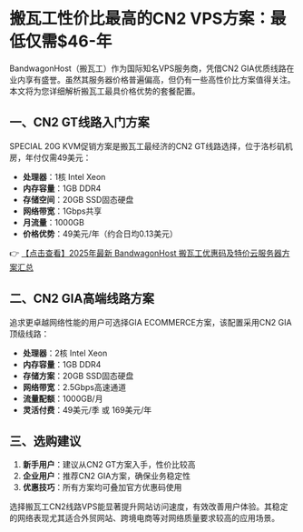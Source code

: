 # 搬瓦工性价比最高的CN2 VPS方案：最低仅需$46-年

BandwagonHost（搬瓦工）作为国际知名VPS服务商，凭借CN2 GIA优质线路在业内享有盛誉。虽然其服务器价格普遍偏高，但仍有一些高性价比方案值得关注。本文将为您详细解析搬瓦工最具价格优势的套餐配置。

## 一、CN2 GT线路入门方案

SPECIAL 20G KVM促销方案是搬瓦工最经济的CN2 GT线路选择，位于洛杉矶机房，年付仅需49美元：

- **处理器**：1核 Intel Xeon
- **内存容量**：1GB DDR4
- **存储空间**：20GB SSD固态硬盘
- **网络带宽**：1Gbps共享
- **月流量**：1000GB
- **价格优势**：49美元/年（约合日均0.13美元）
  
👉 [【点击查看】2025年最新 BandwagonHost 搬瓦工优惠码及特价云服务器方案汇总](https://bit.ly/banwagon)

## 二、CN2 GIA高端线路方案

追求更卓越网络性能的用户可选择GIA ECOMMERCE方案，该配置采用CN2 GIA顶级线路：

- **处理器**：2核 Intel Xeon
- **内存容量**：1GB DDR4
- **存储方案**：20GB SSD固态硬盘
- **网络带宽**：2.5Gbps高速通道
- **流量配额**：1000GB/月
- **灵活付费**：49美元/季 或 169美元/年

## 三、选购建议

1. **新手用户**：建议从CN2 GT方案入手，性价比较高
2. **企业用户**：推荐CN2 GIA方案，确保业务稳定性
3. **优惠技巧**：所有方案均可叠加官方优惠码使用

选择搬瓦工CN2线路VPS能显著提升网站访问速度，有效改善用户体验。其稳定的网络表现尤其适合外贸网站、跨境电商等对网络质量要求较高的应用场景。